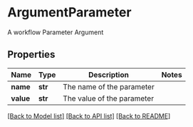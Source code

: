 # ArgumentParameter

A workflow Parameter Argument
## Properties
Name | Type | Description | Notes
------------ | ------------- | ------------- | -------------
**name** | **str** | The name of the parameter | 
**value** | **str** | The value of the parameter | 

[[Back to Model list]](../README.md#documentation-for-models) [[Back to API list]](../README.md#documentation-for-api-endpoints) [[Back to README]](../README.md)


